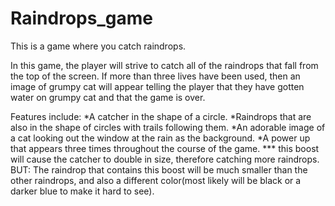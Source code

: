 Raindrops_game
==============

This is a game where you catch raindrops.

In this game, the player will strive to catch all of the raindrops that fall from the top of the screen. If more than three lives have been used, then an image of grumpy cat will appear telling the player that they have gotten water on grumpy cat and that the game is over.

Features include:
*A catcher in the shape of a circle.
*Raindrops that are also in the shape of circles with trails following them.
*An adorable image of a cat looking out the window at the rain as the background.
*A power up that appears three times throughout the course of the game.
*** this boost will cause the catcher to double in size, therefore catching more raindrops. BUT: The raindrop that contains this boost will be much smaller than the other raindrops, and also a different color(most likely will be black or a darker blue to make it hard to see).

